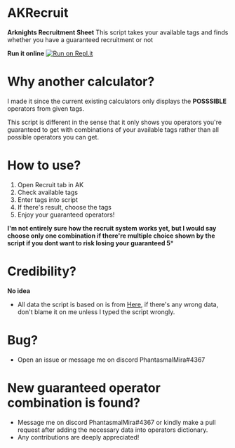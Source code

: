 # AKRecruit

**Arknights Recruitment Sheet**
This script takes your available tags and finds whether you have a guaranteed recruitment or not

**Run it online**
[![Run on Repl.it](https://repl.it/badge/github/phantasmalmira/AKRecruit)](https://akrecruit.miraphantasmal.repl.run/)

# Why another calculator?

I made it since the current existing calculators only displays the **POSSSIBLE** operators from given tags.

This script is different in the sense that it only shows you operators you're guaranteed to get with combinations of your available tags rather than all possible operators you can get.

# How to use?

1. Open Recruit tab in AK
2. Check available tags
3. Enter tags into script
4. If there's result, choose the tags
5. Enjoy your guaranteed operators!

**I'm not entirely sure how the recruit system works yet, but I would say choose only one combination if there're multiple choice shown by the script if you dont want to risk losing your guaranteed 5***

# Credibility?

**No idea**

- All data the script is based on is from [Here](https://gamepress.gg/arknights/guide/arknights-operator-recruitment-guide), if there's any wrong data, don't blame it on me unless I typed the script wrongly.

# Bug?

- Open an issue or message me on discord PhantasmalMira#4367

# New guaranteed operator combination is found?

- Message me on discord PhantasmalMira#4367 or kindly make a pull request after adding the necessary data into operators dictionary.
- Any contributions are deeply appreciated!
